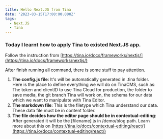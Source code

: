 ```yaml
---
title: Hello Next.JS from Tina
date: '2023-03-15T17:00:00.000Z'
tags:
  - Next.JS
  - Tina
---
```


### **Today I learnt how to apply Tina to existed Next.JS app.**

Follow the instruction from [https://tina.io/docs/frameworks/nextjs/](https://tina.io/docs/frameworks/nextjs/)

After finish running all command, there is some stuff to pay attention.

1. **The config.js file**: It's will be automatically generated in .tina folder. Here is the place to define everything we will do on TinaCMS, such as: The token and clientID to use Tina Cloud for production, the folder to save media, the git branch Tina will work on, the schema for our data which we want to manipulate with Tina Editor.
2. **The markdown file**: This is the filetype which Tina understand our data. These data file must be in content folder.
3. **The file decides how the editor page should be in contextual-editing**: After generated it will be the \[filename].js in /demo/blog path. Learn more about this on [https://tina.io/docs/contextual-editing/react/](https://tina.io/docs/contextual-editing/react/)
